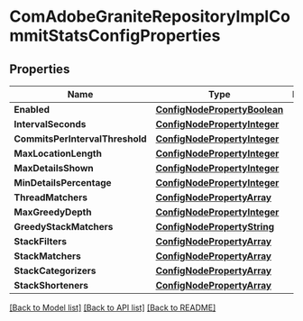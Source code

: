 # ComAdobeGraniteRepositoryImplCommitStatsConfigProperties

## Properties
Name | Type | Description | Notes
------------ | ------------- | ------------- | -------------
**Enabled** | [**ConfigNodePropertyBoolean**](configNodePropertyBoolean.md) |  | [optional] 
**IntervalSeconds** | [**ConfigNodePropertyInteger**](configNodePropertyInteger.md) |  | [optional] 
**CommitsPerIntervalThreshold** | [**ConfigNodePropertyInteger**](configNodePropertyInteger.md) |  | [optional] 
**MaxLocationLength** | [**ConfigNodePropertyInteger**](configNodePropertyInteger.md) |  | [optional] 
**MaxDetailsShown** | [**ConfigNodePropertyInteger**](configNodePropertyInteger.md) |  | [optional] 
**MinDetailsPercentage** | [**ConfigNodePropertyInteger**](configNodePropertyInteger.md) |  | [optional] 
**ThreadMatchers** | [**ConfigNodePropertyArray**](configNodePropertyArray.md) |  | [optional] 
**MaxGreedyDepth** | [**ConfigNodePropertyInteger**](configNodePropertyInteger.md) |  | [optional] 
**GreedyStackMatchers** | [**ConfigNodePropertyString**](configNodePropertyString.md) |  | [optional] 
**StackFilters** | [**ConfigNodePropertyArray**](configNodePropertyArray.md) |  | [optional] 
**StackMatchers** | [**ConfigNodePropertyArray**](configNodePropertyArray.md) |  | [optional] 
**StackCategorizers** | [**ConfigNodePropertyArray**](configNodePropertyArray.md) |  | [optional] 
**StackShorteners** | [**ConfigNodePropertyArray**](configNodePropertyArray.md) |  | [optional] 

[[Back to Model list]](../README.md#documentation-for-models) [[Back to API list]](../README.md#documentation-for-api-endpoints) [[Back to README]](../README.md)


